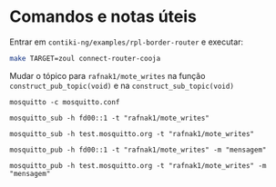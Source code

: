 # Comandos e notas úteis

Entrar em `contiki-ng/examples/rpl-border-router` e executar:

```bash
make TARGET=zoul connect-router-cooja
```

Mudar o tópico para `rafnak1/mote_writes` na função `construct_pub_topic(void)` e na `construct_sub_topic(void)`

```
mosquitto -c mosquitto.conf
```

```
mosquitto_sub -h fd00::1 -t "rafnak1/mote_writes"
```

```
mosquitto_sub -h test.mosquitto.org -t "rafnak1/mote_writes"
```

```
mosquitto_pub -h fd00::1 -t "rafnak1/mote_writes" -m "mensagem"
```

```
mosquitto_pub -h test.mosquitto.org -t "rafnak1/mote_writes" -m "mensagem"
```
